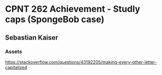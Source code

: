 # CPNT 262 Achievement - Studly caps (SpongeBob case)

## Sebastian Kaiser

### Assets

<https://stackoverflow.com/questions/43192205/making-every-other-letter-capitalized>